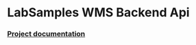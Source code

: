 
# LabSamples WMS Backend Api



### [Project documentation](https://iehdevelopment.atlassian.net/wiki/spaces/WMS/pages/83394561/Project+Overview)

